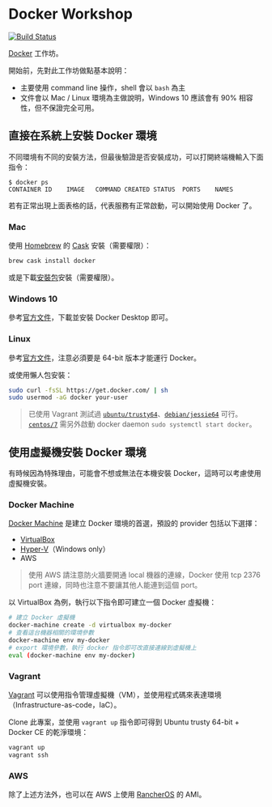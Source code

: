 # Docker Workshop

[![Build Status](https://travis-ci.com/104corp/docker-workshop.svg?branch=master)](https://travis-ci.com/104corp/docker-workshop)

[Docker](https://www.docker.com/) 工作坊。

開始前，先對此工作坊做點基本說明：

* 主要使用 command line 操作，shell 會以 `bash` 為主
* 文件會以 Mac / Linux 環境為主做說明，Windows 10 應該會有 90% 相容性，但不保證完全可用。

## 直接在系統上安裝 Docker 環境

不同環境有不同的安裝方法，但最後驗證是否安裝成功，可以打開終端機輸入下面指令：

```
$ docker ps
CONTAINER ID    IMAGE   COMMAND CREATED STATUS  PORTS    NAMES
```

若有正常出現上面表格的話，代表服務有正常啟動，可以開始使用 Docker 了。

### Mac

使用 [Homebrew](https://docs.brew.sh/Installation) 的 [Cask](https://github.com/Homebrew/homebrew-cask) 安裝（需要權限）：

```bash
brew cask install docker
```

或是下載[安裝包](https://hub.docker.com/editions/community/docker-ce-desktop-mac)安裝（需要權限）。

### Windows 10

參考[官方文件](https://docs.docker.com/docker-for-windows/)，下載並安裝 Docker Desktop 即可。

### Linux

參考[官方文件](https://docs.docker.com/install/)，注意必須要是 64-bit 版本才能運行 Docker。

或使用懶人包安裝：

```bash
sudo curl -fsSL https://get.docker.com/ | sh
sudo usermod -aG docker your-user
```

> 已使用 Vagrant 測試過 [`ubuntu/trusty64`](https://app.vagrantup.com/ubuntu/boxes/trusty64)、[`debian/jessie64`](https://app.vagrantup.com/debian/boxes/jessie64) 可行。[`centos/7`](https://app.vagrantup.com/centos/boxes/7) 需另外啟動 docker daemon `sudo systemctl start docker`。

## 使用虛擬機安裝 Docker 環境

有時候因為特殊理由，可能會不想或無法在本機安裝 Docker，這時可以考慮使用虛擬機安裝。

### Docker Machine

[Docker Machine](https://docs.docker.com/machine/) 是建立 Docker 環境的首選，預設的 provider 包括以下選擇：

* [VirtualBox](https://docs.docker.com/machine/drivers/virtualbox/)
* [Hyper-V](https://docs.docker.com/machine/drivers/hyper-v/)（Windows only）
* AWS

> 使用 AWS 請注意防火牆要開通 local 機器的連線，Docker 使用 tcp 2376 port 連線，同時也注意不要讓其他人能連到這個 port。

以 VirtualBox 為例，執行以下指令即可建立一個 Docker 虛擬機：

```bash
# 建立 Docker 虛擬機
docker-machine create -d virtualbox my-docker
# 查看這台機器相關的環境參數
docker-machine env my-docker
# export 環境參數，執行 docker 指令即可改直接連線到虛擬機上
eval (docker-machine env my-docker)
```

### Vagrant

[Vagrant](https://www.vagrantup.com/) 可以使用指令管理虛擬機（VM），並使用程式碼來表達環境（Infrastructure-as-code，IaC）。

Clone 此專案，並使用 `vagrant up` 指令即可得到 Ubuntu trusty 64-bit + Docker CE 的乾淨環境：

```bash
vagrant up
vagrant ssh
```

### AWS

除了上述方法外，也可以在 AWS 上使用 [RancherOS](https://github.com/rancher/os) 的 AMI。
